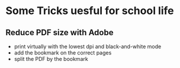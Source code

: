 # Some Tricks uesful for school life 

## Reduce PDF size with Adobe
* print virtually with the lowest dpi and black-and-white mode
* add the bookmark on the correct pages
* split the PDF by the bookmark
